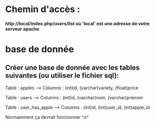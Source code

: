 # Chemin d'accès :
#### http://local/index.php/users/list où 'local' est une adresse de votre serveur apache

# base de donnée
## Créer une base de donnée avec les tables suivantes (ou utiliser le fichier sql): 

Table : apples -->
Columns : (int)id, (varchar)variety, (float)price

Table : users -->
Columns : (int)id, (varchar)nom, (varchar)prenom

Table : user_has_apple -->
Columns : (int)id, (int)user_id, (int)apple_id

Normalement ça devrait fonctionner ^o^
